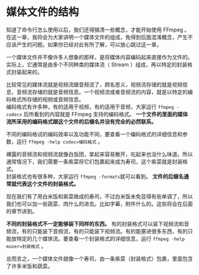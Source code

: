 # 媒体文件的结构

知道了命令行怎么使用以后，我们还得搞清一些概念，才能开始使用 FFmpeg 。在这一章，我将会为大家讲明一个媒体文件的组成，免得到后面混淆概念，产生不应该产生的问题。如果你已经对此有所了解，可以放心跳过这一章。

一个媒体文件并不像许多人想象的那样，是将媒体内容编码起来直接作为文件的。实际上，它通常是由多个不同种类的媒体流（ Stream ）组成，再以特定的封装格式封装起来的。

比较常见的媒体流就是视频流跟音频流了，顾名思义，视频流存储的就是视频信息，音频流存储的就是音频信息。一个视频流或者音频流的内容，就是以特定的编码格式所存储的视频或音频信息。  
编码格式有许多种，有的适用于视频，有的适用于音频，大家运行 `ffmpeg -codecs` 后所看到的内容就是 FFmpeg 支持的编码格式。 **一个文件的里面的媒体流所采用的编码格式跟这个文件的后缀名并没有完全的必然联系。**

不同的编码格试的编码效率以及功能不同，要查看一个编码格式的详细信息和参数，运行 `ffmpeg -help codec=编码格式` 。

裸露的音频流和视频流就像白饭团，拿起来容易散开，吃起来也没什么味道。所以通常情况下，我们需要一条紫菜将它们包裹起来成为寿司，这个紫菜就是封装格式。  
封装格式也有很多种，大家运行 `ffmpeg -formats`就可以看到。 **文件的后缀名通常就代表这个文件的封装格式。**

现在我们有了用白米饭和紫菜做成的寿司，不过白米饭未免显得有些单调了，所以我们也可以加一些蔬菜、肉什么的进去。比如字幕，附件什么的。这些将会在后面的章节讲到。

**不同的封装格式不一定能够装下同样的东西。** 有的封装格式可以装下视频流和音频流，有的只能装下音频流，有的只能装下视频流。有的能塞进很多东西，有的只能放特定的几个媒体流。要查看一个封装格式的详细信息，运行 `ffmpeg -help muxer=封装格式` 。

总而言之，一个媒体文件就像一个寿司，由一条紫菜（封装格式）包裹，里面包含了许多米饭和蔬菜。
